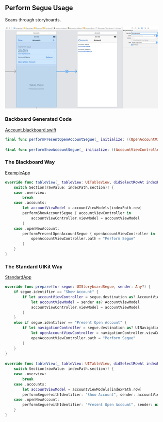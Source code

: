 ## Perform Segue Usage

Scans through storyboards.

![Show Account Segue](Images/StoryboardShowAccountSegue.png)

### Backboard Generated Code

[Account.blackboard.swift](/ExampleApp/Source/Generated/Account.blackboard.swift)

```swift
final func performPresentOpenAccountSegue(_ initialize: ((OpenAccountViewController) -> Void)? = nil)

final func performShowAccountSegue(_ initialize: ((AccountViewController) -> Void)? = nil)
```

### The Blackboard Way

[ExampleApp](/ExampleApp/Source/AccountsTableViewController.swift#L88)
```swift
override func tableView(_ tableView: UITableView, didSelectRowAt indexPath: IndexPath) {
    switch Section(rawValue: indexPath.section)! {
    case .overview:
        break
    case .accounts:
        let accountViewModel = accountViewModels[indexPath.row]
        performShowAccountSegue { accountViewController in
            accountViewController.viewModel = accountViewModel
        }
    case .openNewAccount:
        performPresentOpenAccountSegue { openAccountViewController in
            openAccountViewController.path = "Perform Segue"
        }
    }
}
```

### The Standard UIKit Way

[StandardApp](/StandardApp/Source/AccountsTableViewController.swift#L103)
```swift
override func prepare(for segue: UIStoryboardSegue, sender: Any?) {
    if segue.identifier == "Show Account" {
        if let accountViewController = segue.destination as? AccountViewController {
            let accountViewModel = sender as? AccountViewModel
            accountViewController.viewModel = accountViewModel
        }
    }
    else if segue.identifier == "Present Open Account" {
        if let navigationController = segue.destination as? UINavigationController,
            let openAccountViewController = navigationController.viewControllers.first as? OpenAccountViewController {
            openAccountViewController.path = "Perform Segue"
        }
    }
}

override func tableView(_ tableView: UITableView, didSelectRowAt indexPath: IndexPath) {
    switch Section(rawValue: indexPath.section)! {
    case .overview:
        break
    case .accounts:
        let accountViewModel = accountViewModels[indexPath.row]
        performSegue(withIdentifier: "Show Account", sender: accountViewModel)
    case .openNewAccount:
        performSegue(withIdentifier: "Present Open Account", sender: nil)
    }
}
```
